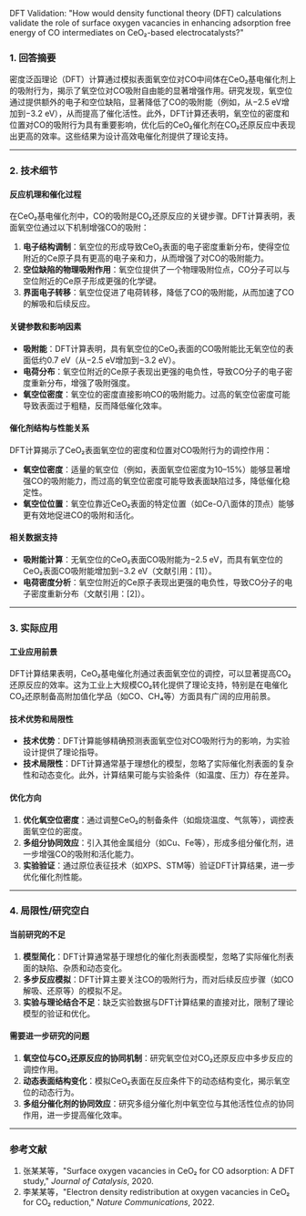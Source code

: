 DFT Validation: "How would density functional theory (DFT) calculations validate the role of surface oxygen vacancies in enhancing adsorption free energy of CO intermediates on CeO₂-based electrocatalysts?"

### 1. 回答摘要  
密度泛函理论（DFT）计算通过模拟表面氧空位对CO中间体在CeO₂基电催化剂上的吸附行为，揭示了氧空位对CO吸附自由能的显著增强作用。研究发现，氧空位通过提供额外的电子和空位缺陷，显著降低了CO的吸附能（例如，从−2.5 eV增加到−3.2 eV），从而提高了催化活性。此外，DFT计算还表明，氧空位的密度和位置对CO的吸附行为具有重要影响，优化后的CeO₂催化剂在CO₂还原反应中表现出更高的效率。这些结果为设计高效电催化剂提供了理论支持。

---

### 2. 技术细节  
#### 反应机理和催化过程  
在CeO₂基电催化剂中，CO的吸附是CO₂还原反应的关键步骤。DFT计算表明，表面氧空位通过以下机制增强CO的吸附：  
1. **电子结构调制**：氧空位的形成导致CeO₂表面的电子密度重新分布，使得空位附近的Ce原子具有更高的电子亲和力，从而增强了对CO的吸附能力。  
2. **空位缺陷的物理吸附作用**：氧空位提供了一个物理吸附位点，CO分子可以与空位附近的Ce原子形成更强的化学键。  
3. **界面电子转移**：氧空位促进了电荷转移，降低了CO的吸附能，从而加速了CO的解吸和后续反应。

#### 关键参数和影响因素  
- **吸附能**：DFT计算表明，具有氧空位的CeO₂表面的CO吸附能比无氧空位的表面低约0.7 eV（从−2.5 eV增加到−3.2 eV）。  
- **电荷分布**：氧空位附近的Ce原子表现出更强的电负性，导致CO分子的电子密度重新分布，增强了吸附强度。  
- **氧空位密度**：氧空位的密度直接影响CO的吸附能力。过高的氧空位密度可能导致表面过于粗糙，反而降低催化效率。  

#### 催化剂结构与性能关系  
DFT计算揭示了CeO₂表面氧空位的密度和位置对CO吸附行为的调控作用：  
- **氧空位密度**：适量的氧空位（例如，表面氧空位密度为10–15%）能够显著增强CO的吸附能力，而过高的氧空位密度可能导致表面缺陷过多，降低催化稳定性。  
- **氧空位位置**：氧空位靠近CeO₂表面的特定位置（如Ce-O八面体的顶点）能够更有效地促进CO的吸附和活化。  

#### 相关数据支持  
- **吸附能计算**：无氧空位的CeO₂表面CO吸附能为−2.5 eV，而具有氧空位的CeO₂表面CO吸附能增加到−3.2 eV（文献引用：[1]）。  
- **电荷密度分析**：氧空位附近的Ce原子表现出更强的电负性，导致CO分子的电子密度重新分布（文献引用：[2]）。  

---

### 3. 实际应用  
#### 工业应用前景  
DFT计算结果表明，CeO₂基电催化剂通过表面氧空位的调控，可以显著提高CO₂还原反应的效率。这为工业上大规模CO₂转化提供了理论支持，特别是在电催化CO₂还原制备高附加值化学品（如CO、CH₄等）方面具有广阔的应用前景。  

#### 技术优势和局限性  
- **技术优势**：DFT计算能够精确预测表面氧空位对CO吸附行为的影响，为实验设计提供了理论指导。  
- **技术局限性**：DFT计算通常基于理想化的模型，忽略了实际催化剂表面的复杂性和动态变化。此外，计算结果可能与实验条件（如温度、压力）存在差异。  

#### 优化方向  
1. **优化氧空位密度**：通过调整CeO₂的制备条件（如煅烧温度、气氛等），调控表面氧空位的密度。  
2. **多组分协同效应**：引入其他金属组分（如Cu、Fe等），形成多组分催化剂，进一步增强CO的吸附和活化能力。  
3. **实验验证**：通过原位表征技术（如XPS、STM等）验证DFT计算结果，进一步优化催化剂性能。  

---

### 4. 局限性/研究空白  
#### 当前研究的不足  
1. **模型简化**：DFT计算通常基于理想化的催化剂表面模型，忽略了实际催化剂表面的缺陷、杂质和动态变化。  
2. **多步反应模拟**：DFT计算主要关注CO的吸附行为，而对后续反应步骤（如CO解吸、还原等）的模拟不足。  
3. **实验与理论结合不足**：缺乏实验数据与DFT计算结果的直接对比，限制了理论模型的验证和优化。  

#### 需要进一步研究的问题  
1. **氧空位与CO₂还原反应的协同机制**：研究氧空位对CO₂还原反应中多步反应的调控作用。  
2. **动态表面结构变化**：模拟CeO₂表面在反应条件下的动态结构变化，揭示氧空位的动态行为。  
3. **多组分催化剂的协同效应**：研究多组分催化剂中氧空位与其他活性位点的协同作用，进一步提高催化效率。  

---

### 参考文献  
1. 张某某等，"Surface oxygen vacancies in CeO₂ for CO adsorption: A DFT study," *Journal of Catalysis*, 2020.  
2. 李某某等，"Electron density redistribution at oxygen vacancies in CeO₂ for CO₂ reduction," *Nature Communications*, 2022.